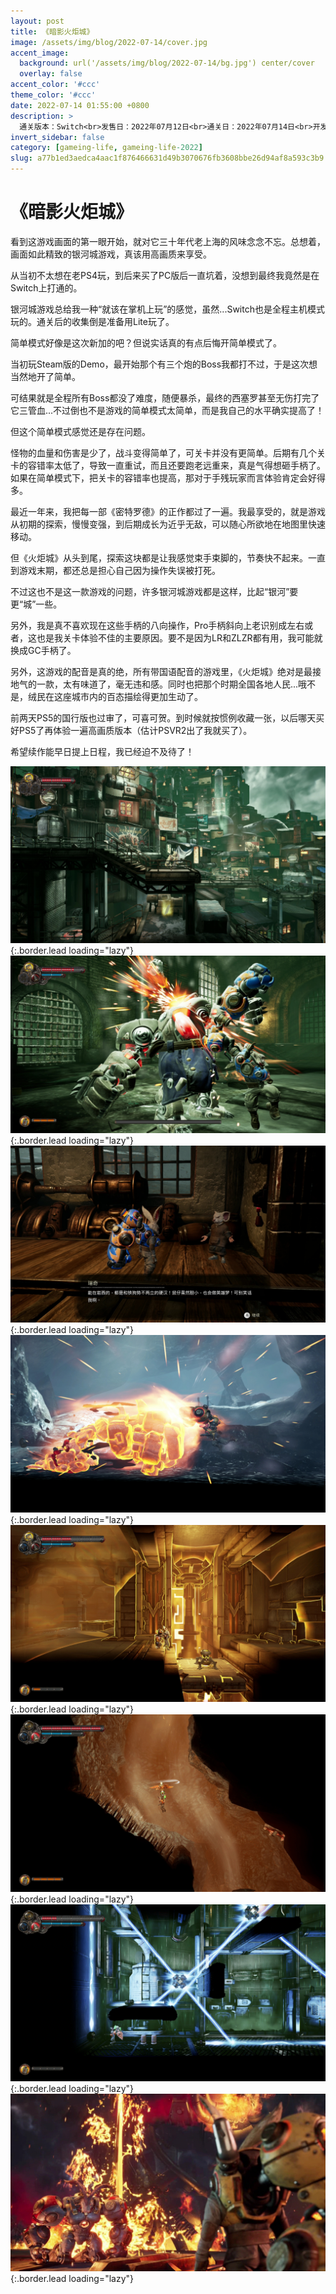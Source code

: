 ```yaml
---
layout: post
title: 《暗影火炬城》
image: /assets/img/blog/2022-07-14/cover.jpg
accent_image: 
  background: url('/assets/img/blog/2022-07-14/bg.jpg') center/cover
  overlay: false
accent_color: '#ccc'
theme_color: '#ccc'
date: 2022-07-14 01:55:00 +0800
description: >
  通关版本：Switch<br>发售日：2022年07月12日<br>通关日：2022年07月14日<br>开发商：钛核网络<br>发行商：Bilibili
invert_sidebar: false
category: [gameing-life, gameing-life-2022]
slug: a77b1ed3aedca4aac1f876466631d49b3070676fb3608bbe26d94af8a593c3b9
---
```


# 《暗影火炬城》

看到这游戏画面的第一眼开始，就对它三十年代老上海的风味念念不忘。总想着，画面如此精致的银河城游戏，真该用高画质来享受。

从当初不太想在老PS4玩，到后来买了PC版后一直坑着，没想到最终我竟然是在Switch上打通的。

银河城游戏总给我一种“就该在掌机上玩”的感觉，虽然...Switch也是全程主机模式玩的。通关后的收集倒是准备用Lite玩了。

简单模式好像是这次新加的吧？但说实话真的有点后悔开简单模式了。

当初玩Steam版的Demo，最开始那个有三个炮的Boss我都打不过，于是这次想当然地开了简单。

可结果就是全程所有Boss都没了难度，随便暴杀，最终的西塞罗甚至无伤打完了它三管血...不过倒也不是游戏的简单模式太简单，而是我自己的水平确实提高了！

但这个简单模式感觉还是存在问题。

怪物的血量和伤害是少了，战斗变得简单了，可关卡并没有更简单。后期有几个关卡的容错率太低了，导致一直重试，而且还要跑老远重来，真是气得想砸手柄了。如果在简单模式下，把关卡的容错率也提高，那对于手残玩家而言体验肯定会好得多。

最近一年来，我把每一部《密特罗德》的正作都过了一遍。我最享受的，就是游戏从初期的探索，慢慢变强，到后期成长为近乎无敌，可以随心所欲地在地图里快速移动。

但《火炬城》从头到尾，探索这块都是让我感觉束手束脚的，节奏快不起来。一直到游戏末期，都还总是担心自己因为操作失误被打死。

不过这也不是这一款游戏的问题，许多银河城游戏都是这样，比起“银河”要更“城”一些。

另外，我是真不喜欢现在这些手柄的八向操作，Pro手柄斜向上老识别成左右或者，这也是我关卡体验不佳的主要原因。要不是因为LR和ZLZR都有用，我可能就换成GC手柄了。

另外，这游戏的配音是真的绝，所有带国语配音的游戏里，《火炬城》绝对是最接地气的一款，太有味道了，毫无违和感。同时也把那个时期全国各地人民...哦不是，绒民在这座城市内的百态描绘得更加生动了。

前两天PS5的国行版也过审了，可喜可贺。到时候就按惯例收藏一张，以后哪天买好PS5了再体验一遍高画质版本（估计PSVR2出了我就买了）。

希望续作能早日提上日程，我已经迫不及待了！

![](/assets/img/blog/2022-07-14/1.jpg){:.border.lead loading="lazy"}
![](/assets/img/blog/2022-07-14/2.jpg){:.border.lead loading="lazy"}
![](/assets/img/blog/2022-07-14/3.jpg){:.border.lead loading="lazy"}
![](/assets/img/blog/2022-07-14/4.jpg){:.border.lead loading="lazy"}
![](/assets/img/blog/2022-07-14/5.jpg){:.border.lead loading="lazy"}
![](/assets/img/blog/2022-07-14/6.jpg){:.border.lead loading="lazy"}
![](/assets/img/blog/2022-07-14/7.jpg){:.border.lead loading="lazy"}
![](/assets/img/blog/2022-07-14/8.jpg){:.border.lead loading="lazy"}

